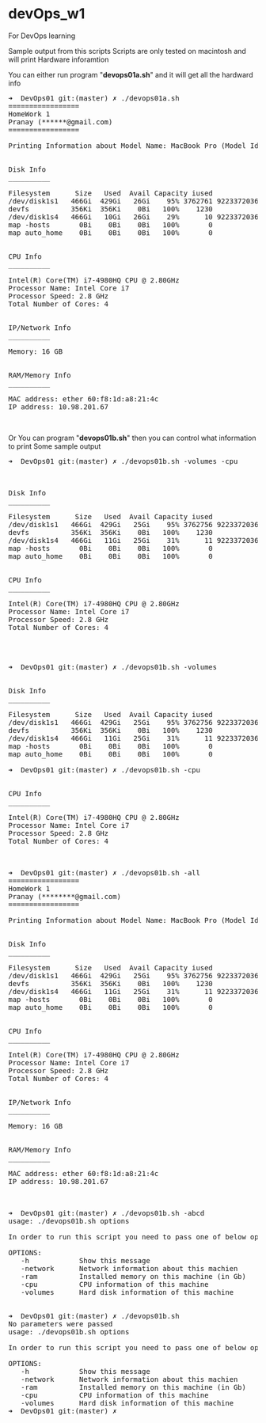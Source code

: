# devOps_w1
For DevOps learning

Sample output from this scripts
Scripts are only tested on macintosh and will print Hardware inforamtion 

You can either run program "<b>devops01a.sh</b>" and it will get all the hardward info 

<pre>
➜  DevOps01 git:(master) ✗ ./devops01a.sh     
=================
HomeWork 1
Pranay (******@gmail.com)
=================

Printing Information about Model Name: MacBook Pro (Model Identifier: MacBookPro11,2)


Disk Info
__________

Filesystem      Size   Used  Avail Capacity iused               ifree %iused  Mounted on
/dev/disk1s1   466Gi  429Gi   26Gi    95% 3762761 9223372036851013046    0%   /
devfs          356Ki  356Ki    0Bi   100%    1230                   0  100%   /dev
/dev/disk1s4   466Gi   10Gi   26Gi    29%      10 9223372036854775797    0%   /private/var/vm
map -hosts       0Bi    0Bi    0Bi   100%       0                   0  100%   /net
map auto_home    0Bi    0Bi    0Bi   100%       0                   0  100%   /home


CPU Info
__________

Intel(R) Core(TM) i7-4980HQ CPU @ 2.80GHz
Processor Name: Intel Core i7
Processor Speed: 2.8 GHz
Total Number of Cores: 4


IP/Network Info
__________

Memory: 16 GB


RAM/Memory Info
__________

MAC address: ether 60:f8:1d:a8:21:4c
IP address: 10.98.201.67


</pre>


Or You can program "<b>devops01<red>b</red>.sh</b>" then you can control what information to print
Some sample output 

<pre>
➜  DevOps01 git:(master) ✗ ./devops01b.sh -volumes -cpu



Disk Info
__________

Filesystem      Size   Used  Avail Capacity iused               ifree %iused  Mounted on
/dev/disk1s1   466Gi  429Gi   25Gi    95% 3762756 9223372036851013051    0%   /
devfs          356Ki  356Ki    0Bi   100%    1230                   0  100%   /dev
/dev/disk1s4   466Gi   11Gi   25Gi    31%      11 9223372036854775796    0%   /private/var/vm
map -hosts       0Bi    0Bi    0Bi   100%       0                   0  100%   /net
map auto_home    0Bi    0Bi    0Bi   100%       0                   0  100%   /home


CPU Info
__________

Intel(R) Core(TM) i7-4980HQ CPU @ 2.80GHz
Processor Name: Intel Core i7
Processor Speed: 2.8 GHz
Total Number of Cores: 4




➜  DevOps01 git:(master) ✗ ./devops01b.sh -volumes     


Disk Info
__________

Filesystem      Size   Used  Avail Capacity iused               ifree %iused  Mounted on
/dev/disk1s1   466Gi  429Gi   25Gi    95% 3762756 9223372036851013051    0%   /
devfs          356Ki  356Ki    0Bi   100%    1230                   0  100%   /dev
/dev/disk1s4   466Gi   11Gi   25Gi    31%      11 9223372036854775796    0%   /private/var/vm
map -hosts       0Bi    0Bi    0Bi   100%       0                   0  100%   /net
map auto_home    0Bi    0Bi    0Bi   100%       0                   0  100%   /home

➜  DevOps01 git:(master) ✗ ./devops01b.sh -cpu    


CPU Info
__________

Intel(R) Core(TM) i7-4980HQ CPU @ 2.80GHz
Processor Name: Intel Core i7
Processor Speed: 2.8 GHz
Total Number of Cores: 4



➜  DevOps01 git:(master) ✗ ./devops01b.sh -all
=================
HomeWork 1
Pranay (********@gmail.com)
=================

Printing Information about Model Name: MacBook Pro (Model Identifier: MacBookPro11,2)


Disk Info
__________

Filesystem      Size   Used  Avail Capacity iused               ifree %iused  Mounted on
/dev/disk1s1   466Gi  429Gi   25Gi    95% 3762756 9223372036851013051    0%   /
devfs          356Ki  356Ki    0Bi   100%    1230                   0  100%   /dev
/dev/disk1s4   466Gi   11Gi   25Gi    31%      11 9223372036854775796    0%   /private/var/vm
map -hosts       0Bi    0Bi    0Bi   100%       0                   0  100%   /net
map auto_home    0Bi    0Bi    0Bi   100%       0                   0  100%   /home


CPU Info
__________

Intel(R) Core(TM) i7-4980HQ CPU @ 2.80GHz
Processor Name: Intel Core i7
Processor Speed: 2.8 GHz
Total Number of Cores: 4


IP/Network Info
__________

Memory: 16 GB


RAM/Memory Info
__________

MAC address: ether 60:f8:1d:a8:21:4c
IP address: 10.98.201.67



➜  DevOps01 git:(master) ✗ ./devops01b.sh -abcd
usage: ./devops01b.sh options

In order to run this script you need to pass one of below options

OPTIONS:
   -h            Show this message
   -network      Network information about this machien 
   -ram      	 Installed memory on this machine (in Gb)
   -cpu      	 CPU information of this machine 
   -volumes      Hard disk information of this machine 
   
   
➜  DevOps01 git:(master) ✗ ./devops01b.sh      
No parameters were passed
usage: ./devops01b.sh options

In order to run this script you need to pass one of below options

OPTIONS:
   -h            Show this message
   -network      Network information about this machien 
   -ram      	 Installed memory on this machine (in Gb)
   -cpu      	 CPU information of this machine 
   -volumes      Hard disk information of this machine 
➜  DevOps01 git:(master) ✗ 
</pre>
